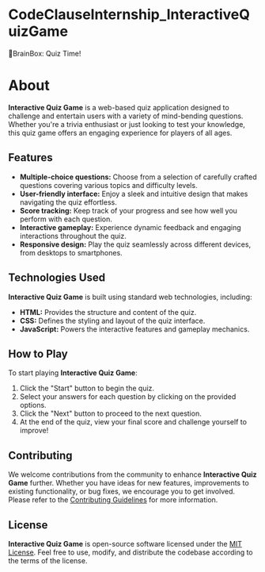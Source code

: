 # CodeClauseInternship_InteractiveQuizGame
🧠BrainBox: Quiz Time!

# About

**Interactive Quiz Game** is a web-based quiz application designed to challenge and entertain users with a variety of mind-bending questions. Whether you're a trivia enthusiast or just looking to test your knowledge, this quiz game offers an engaging experience for players of all ages.

## Features

- **Multiple-choice questions:** Choose from a selection of carefully crafted questions covering various topics and difficulty levels.
- **User-friendly interface:** Enjoy a sleek and intuitive design that makes navigating the quiz effortless.
- **Score tracking:** Keep track of your progress and see how well you perform with each question.
- **Interactive gameplay:** Experience dynamic feedback and engaging interactions throughout the quiz.
- **Responsive design:** Play the quiz seamlessly across different devices, from desktops to smartphones.

## Technologies Used

**Interactive Quiz Game** is built using standard web technologies, including:

- **HTML:** Provides the structure and content of the quiz.
- **CSS:** Defines the styling and layout of the quiz interface.
- **JavaScript:** Powers the interactive features and gameplay mechanics.

## How to Play

To start playing **Interactive Quiz Game**:

1. Click the "Start" button to begin the quiz.
2. Select your answers for each question by clicking on the provided options.
3. Click the "Next" button to proceed to the next question.
4. At the end of the quiz, view your final score and challenge yourself to improve!

## Contributing

We welcome contributions from the community to enhance **Interactive Quiz Game** further. Whether you have ideas for new features, improvements to existing functionality, or bug fixes, we encourage you to get involved. Please refer to the [Contributing Guidelines](CONTRIBUTING.md) for more information.

## License

**Interactive Quiz Game** is open-source software licensed under the [MIT License](LICENSE). Feel free to use, modify, and distribute the codebase according to the terms of the license.

